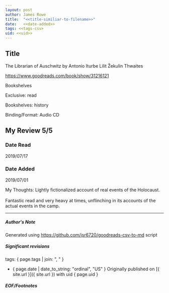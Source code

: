 ```yaml
---
layout: post
author: James Rowe
title:  "<<title-similiar-to-filename>>"
date:   <<date-added>>
tags: <<tags-csv>
uid: <<uid>>
---
```


<!-- highly dependent on how you personally use jekyll templates, and how you want this to show up -->

## Title

The Librarian of Auschwitz by Antonio Iturbe
Lilit Žekulin Thwaites 

https://www.goodreads.com/book/show/31216121

Bookshelves

Exclusive: read

Bookshelves: history

Binding/Format: Audio CD

## My Review 5/5

### Date Read
2019/07/17

### Date Added
2019/07/01

My Thoughts: Lightly fictionalized account of real events of the Holocaust. <br/><br/>Fantastic read and very heavy at times, unflinching in its accounts of the actual events in the camp.

---

##### Author's Note

Generated using https://github.com/jsr6720/goodreads-csv-to-md script

##### Significant revisions

tags: { page.tags | join: ", " } <!-- todo move this somewhere -->

- { page.date | date_to_string: "ordinal", "US" } Originally published on [{ site.url }]({ site.url }) with uid { page.uid }

##### EOF/Footnotes
